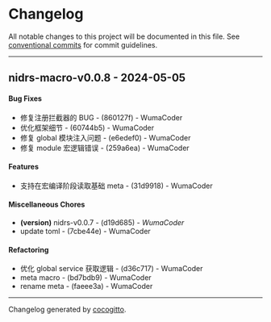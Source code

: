 # Changelog
All notable changes to this project will be documented in this file. See [conventional commits](https://www.conventionalcommits.org/) for commit guidelines.

- - -
## nidrs-macro-v0.0.8 - 2024-05-05
#### Bug Fixes
- 修复注册拦截器的 BUG - (860127f) - WumaCoder
- 优化框架细节 - (60744b5) - WumaCoder
- 修复 global 模块注入问题 - (e6edef0) - WumaCoder
- 修复 module 宏逻辑错误 - (259a6ea) - WumaCoder
#### Features
- 支持在宏编译阶段读取基础 meta - (31d9918) - WumaCoder
#### Miscellaneous Chores
- **(version)** nidrs-v0.0.7 - (d19d685) - *WumaCoder*
- update toml - (7cbe44e) - WumaCoder
#### Refactoring
- 优化 global service 获取逻辑 - (d36c717) - WumaCoder
- meta macro - (bd7bdb9) - WumaCoder
- rename meta - (faeee3a) - WumaCoder

- - -

Changelog generated by [cocogitto](https://github.com/cocogitto/cocogitto).